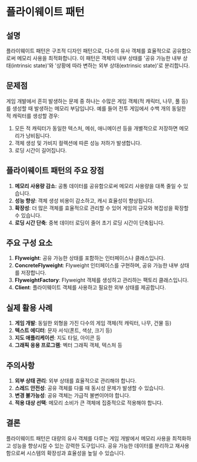 # 플라이웨이트 패턴

## 설명

플라이웨이트 패턴은 구조적 디자인 패턴으로, 다수의 유사 객체를 효율적으로 공유함으로써 메모리 사용을 최적화합니다. 이 패턴은 객체의 내부 상태를 '공유 가능한 내부 상태(intrinsic state)'와 '상황에 따라 변하는 외부 상태(extrinsic state)'로 분리합니다.

## 문제점

게임 개발에서 흔히 발생하는 문제 중 하나는 수많은 게임 객체(적 캐릭터, 나무, 풀 등)를 생성할 때 발생하는 메모리 부담입니다. 예를 들어 전투 게임에서 수백 개의 동일한 적 캐릭터를 생성할 경우:

1. 모든 적 캐릭터가 동일한 텍스처, 메쉬, 애니메이션 등을 개별적으로 저장하면 메모리가 낭비됩니다.
2. 객체 생성 및 가비지 컬렉션에 따른 성능 저하가 발생합니다.
3. 로딩 시간이 길어집니다.

## 플라이웨이트 패턴의 주요 장점

1. **메모리 사용량 감소**: 공통 데이터를 공유함으로써 메모리 사용량을 대폭 줄일 수 있습니다.
2. **성능 향상**: 객체 생성 비용이 감소하고, 캐시 효율성이 향상됩니다.
3. **확장성**: 더 많은 객체를 효율적으로 관리할 수 있어 게임의 규모와 복잡성을 확장할 수 있습니다.
4. **로딩 시간 단축**: 중복 데이터 로딩이 줄어 초기 로딩 시간이 단축됩니다.

## 주요 구성 요소

1. **Flyweight**: 공유 가능한 상태를 포함하는 인터페이스나 클래스입니다.
2. **ConcreteFlyweight**: Flyweight 인터페이스를 구현하며, 공유 가능한 내부 상태를 저장합니다.
3. **FlyweightFactory**: Flyweight 객체를 생성하고 관리하는 팩토리 클래스입니다.
4. **Client**: 플라이웨이트 객체를 사용하고 필요한 외부 상태를 제공합니다.

## 실제 활용 사례

1. **게임 개발**: 동일한 외형을 가진 다수의 게임 객체(적 캐릭터, 나무, 건물 등)
2. **텍스트 에디터**: 문자 서식(폰트, 색상, 크기 등)
3. **지도 애플리케이션**: 지도 타일, 아이콘 등
4. **그래픽 응용 프로그램**: 벡터 그래픽 객체, 텍스처 등

## 주의사항

1. **외부 상태 관리**: 외부 상태를 효율적으로 관리해야 합니다.
2. **스레드 안전성**: 공유 객체를 다룰 때 동시성 문제가 발생할 수 있습니다.
3. **변경 불가능성**: 공유 객체는 가급적 불변이어야 합니다.
4. **적용 대상 선택**: 메모리 소비가 큰 객체에 집중적으로 적용해야 합니다.

## 결론

플라이웨이트 패턴은 대량의 유사 객체를 다루는 게임 개발에서 메모리 사용을 최적화하고 성능을 향상시킬 수 있는 강력한 도구입니다. 공유 가능한 데이터를 분리하고 재사용함으로써 시스템의 확장성과 효율성을 높일 수 있습니다.
